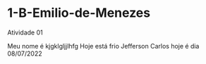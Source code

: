 # 1-B-Emilio-de-Menezes
Atividade 01


Meu nome é kjgklgljjlhfg
Hoje está frio
Jefferson Carlos
hoje é dia 08/07/2022
